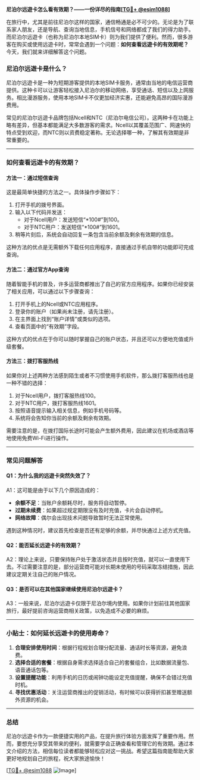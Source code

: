 **尼泊尔远遊卡怎么看有效期？——一份详尽的指南[[TG💪+ @esim1088](https://t.me/s/esim1088)]**

在旅行中，尤其是前往尼泊尔这样的国家，通信畅通是必不可少的。无论是为了联系家人朋友，还是导航、查询当地信息，手机信号和网络都成了我们的得力助手。而尼泊尔远遊卡（也称为尼泊尔本地SIM卡）则为我们提供了便利。然而，很多游客在购买或使用远遊卡时，常常会遇到一个问题：**如何查看远遊卡的有效期呢？** 今天，我们就来详细解答这个问题。

### 尼泊尔远遊卡是什么？

尼泊尔远遊卡是一种为短期游客提供的本地SIM卡服务，通常由当地的电信运营商提供。这种卡可以让游客轻松接入尼泊尔的移动网络，享受通话、短信以及上网服务。相比漫游服务，使用本地SIM卡不仅更加经济实惠，还能避免高昂的国际漫游费用。

常见的尼泊尔远遊卡品牌包括Ncell和NTC（尼泊尔电信公司）。这两种卡在功能上略有差异，但基本都能满足大多数游客的需求。Ncell以其覆盖范围广、网速快的特点受到欢迎，而NTC则以资费稳定著称。无论选择哪一种，了解其有效期是非常重要的。

---

### 如何查看远遊卡的有效期？

#### 方法一：通过短信查询

这是最简单快捷的方法之一。具体操作步骤如下：

1. 打开手机的拨号界面。
2. 输入以下代码并发送：
   - 对于Ncell用户：发送短信“*100#”到100。
   - 对于NTC用户：发送短信“*100#”到1601。
3. 稍等片刻后，系统会自动回复一条包含当前余额及剩余有效期的信息。

这种方法的优点是无需额外下载任何应用程序，直接通过手机自带的功能即可完成查询。

#### 方法二：通过官方App查询

随着智能手机的普及，许多运营商都推出了自己的官方应用程序。如果你已经安装了相关应用，可以通过以下步骤查询：

1. 打开手机上的Ncell或NTC应用程序。
2. 登录你的账户（如果尚未注册，请先注册）。
3. 在主界面上找到“账户详情”或类似的选项。
4. 查看页面中的“有效期”字段。

这种方式的优点在于你可以随时掌握自己的账户状态，并且还可以方便地充值或升级套餐。

#### 方法三：拨打客服热线

如果你对上述两种方法感到陌生或者不习惯使用手机软件，那么拨打客服热线也是一种不错的选择：

1. 对于Ncell用户，拨打客服热线100。
2. 对于NTC用户，拨打客服热线1601。
3. 按照语音提示输入相关信息，例如手机号码等。
4. 系统将会告知你当前的余额及剩余有效期。

需要注意的是，在拨打国际长途时可能会产生额外费用，因此建议在机场或酒店等地使用免费Wi-Fi进行操作。

---

### 常见问题解答

#### Q1：为什么我的远遊卡突然失效了？
A1：这可能是由于以下几个原因造成的：
- **余额不足**：当账户余额耗尽时，服务将自动暂停。
- **过期未续费**：如果超过规定期限没有及时充值，卡片会自动停机。
- **网络故障**：偶尔会出现技术问题导致暂时无法正常使用。

遇到这种情况时，建议首先检查是否还有足够的余额，并尽快通过上述方式充值。

#### Q2：能否延长远遊卡的有效期？
A2：理论上来说，只要保持账户处于激活状态并且按时充值，就可以一直使用下去。不过需要注意的是，部分运营商可能对长期未使用的号码采取冻结措施，因此建议定期关注自己的账户情况。

#### Q3：是否可以在其他国家继续使用尼泊尔远遊卡？
A3：一般来说，尼泊尔远遊卡仅限于尼泊尔境内使用。如果你计划前往其他国家旅行，最好提前咨询运营商相关政策，以免造成不必要的麻烦。

---

### 小贴士：如何延长远遊卡的使用寿命？

1. **合理安排使用时间**：根据行程规划合理分配流量、通话时长等资源，避免浪费。
2. **选择合适的套餐**：根据自身需求选择适合自己的套餐组合，比如数据流量包、语音通话包等。
3. **设置提醒功能**：利用手机的日历或闹钟功能设定充值提醒，确保不会错过充值时机。
4. **寻找优惠活动**：关注运营商推出的促销活动，有时候可以获得折扣甚至赠送额外资源的机会。

---

### 总结

尼泊尔远遊卡作为一款便捷实用的产品，在提升旅行体验方面发挥了重要作用。然而，要想充分享受其带来的便利，就需要学会正确查看和管理它的有效期。通过本文介绍的方法，相信每位读者都能够轻松应对这一挑战。希望这篇指南能帮助大家更好地规划自己的旅程，祝大家旅途愉快！

[[TG💪+ @esim1088](https://t.me/s/esim1088) ![Image](https://i.postimg.cc/4NQfJmqS/Snipaste-2025-05-13-00-14-12.png)]